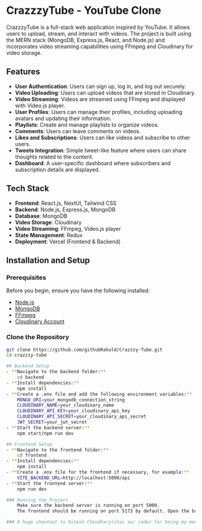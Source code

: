 # CrazzzyTube - YouTube Clone

CrazzzyTube is a full-stack web application inspired by YouTube. It allows users to upload, stream, and interact with videos. The project is built using the MERN stack (MongoDB, Express.js, React, and Node.js) and incorporates video streaming capabilities using FFmpeg and Cloudinary for video storage.

## Features

- **User Authentication**: Users can sign up, log in, and log out securely.
- **Video Uploading**: Users can upload videos that are stored in Cloudinary.
- **Video Streaming**: Videos are streamed using FFmpeg and displayed with Video.js player.
- **User Profiles**: Users can manage their profiles, including uploading avatars and updating their information.
- **Playlists**: Create and manage playlists to organize videos.
- **Comments**: Users can leave comments on videos.
- **Likes and Subscriptions**: Users can like videos and subscribe to other users.
- **Tweets Integration**: Simple tweet-like feature where users can share thoughts related to the content.
- **Dashboard**: A user-specific dashboard where subscribers and subscription details are displayed.

## Tech Stack

- **Frontend**: React.js, NextUI, Tailwind CSS
- **Backend**: Node.js, Express.js, MongoDB
- **Database**: MongoDB
- **Video Storage**: Cloudinary
- **Video Streaming**: FFmpeg, Video.js player
- **State Management**: Redux
- **Deployment**: Vercel (Frontend & Backend)

## Installation and Setup

### Prerequisites

Before you begin, ensure you have the following installed:

- [Node.js](https://nodejs.org/)
- [MongoDB](https://www.mongodb.com/)
- [FFmpeg](https://ffmpeg.org/)
- [Cloudinary Account](https://cloudinary.com/)

### Clone the Repository

```bash
git clone https://github.com/githubRahuld/Crazzzy-Tube.git
cd crazzzy-tube

## Backend Setup
- **Navigate to the backend folder:**
    cd backend
- **Install dependencies:**
    npm install
- **Create a .env file and add the following environment variables:**
    MONGO_URI=your_mongodb_connection_string
    CLOUDINARY_NAME=your_cloudinary_name
    CLOUDINARY_API_KEY=your_cloudinary_api_key
    CLOUDINARY_API_SECRET=your_cloudinary_api_secret
    JWT_SECRET=your_jwt_secret
- **Start the backend server:**
    npm start/npm run dev

## Frontend Setup
- **Navigate to the frontend folder:**
    cd frontend
- **Install dependencies:**
    npm install
- **Create a .env file for the frontend if necessary, for example:**
    VITE_BACKEND_URL=http://localhost:5000/api
- **Start the frontend server:**
    npm run dev

### Running the Project
    Make sure the backend server is running on port 5000.
    The frontend should be running on port 5173 by default. Open the browser and go to http://localhost:5173.

### A huge shoutout to Hitesh Choudhary(chai aur code) for being my mentor throughout this journey!
